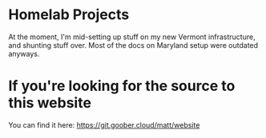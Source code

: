 # Homelab Projects
At the moment, I'm mid-setting up stuff on my new Vermont infrastructure, and shunting stuff over.
Most of the docs on Maryland setup were outdated anyways.
# If you're looking for the source to this website
You can find it here: https://git.goober.cloud/matt/website